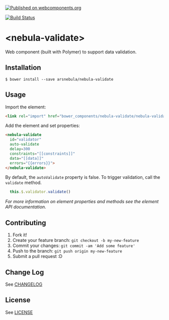 [![Published on webcomponents.org](https://img.shields.io/badge/webcomponents.org-published-blue.svg)](https://www.webcomponents.org/element/arsnebula/nebula-validate)

[![Build Status](https://saucelabs.com/browser-matrix/arsnebula.svg)](https://saucelabs.com/beta/builds/5695f4cfba8843ff85ed38c385bcab42)

# \<nebula-validate\>

Web component (built with Polymer) to support data validation.

## Installation

```
$ bower install --save arsnebula/nebula-validate
```

## Usage

Import the element:

```html
<link rel="import" href="bower_components/nebula-validate/nebula-validate.html">
```

Add the element and set properties:

```html
<nebula-validate
  id="validator"
  auto-validate
  delay=300
  constraints="[[constraints]]"
  data="[[data]]"
  errors="{{errors}}">
</nebula-validate>
```

By default, the `autoValidate` property is false. To trigger validation, call the `validate` method.

```js
  this.$.validator.validate()
```

*For more information on element properties and methods see the element API documentation.*

## Contributing

1. Fork it!
2. Create your feature branch: `git checkout -b my-new-feature`
3. Commit your changes: `git commit -am 'Add some feature'`
4. Push to the branch: `git push origin my-new-feature`
5. Submit a pull request :D

## Change Log

See [CHANGELOG](/CHANGELOG.md)

## License

See [LICENSE](/LICENSE.md)